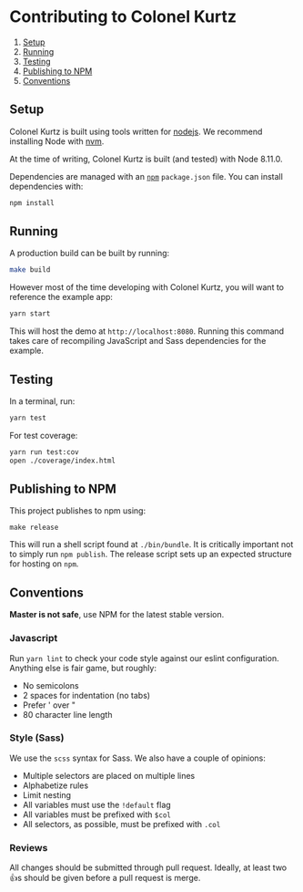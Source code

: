 # Contributing to Colonel Kurtz

1.  [Setup](#setup)
2.  [Running](#running)
3.  [Testing](#testing)
4.  [Publishing to NPM](#publishing-to-npm)
5.  [Conventions](#conventions)

## Setup

Colonel Kurtz is built using tools written for
[nodejs](http://nodejs.org). We recommend installing Node with
[nvm](https://github.com/creationix/nvm).

At the time of writing, Colonel Kurtz is built (and tested) with Node 8.11.0.

Dependencies are managed with an [`npm`](npmjs.org) `package.json`
file. You can install dependencies with:

```bash
npm install
```

## Running

A production build can be built by running:

```bash
make build
```

However most of the time developing with Colonel Kurtz, you will want
to reference the example app:

```bash
yarn start
```

This will host the demo at `http://localhost:8080`. Running this
command takes care of recompiling JavaScript and Sass dependencies for
the example.

## Testing

In a terminal, run:

```bash
yarn test
```

For test coverage:

```bash
yarn run test:cov
open ./coverage/index.html
```

## Publishing to NPM

This project publishes to npm using:

```shell
make release
```

This will run a shell script found at `./bin/bundle`. It is critically
important not to simply run `npm publish`. The release script sets up
an expected structure for hosting on `npm`.

## Conventions

**Master is not safe**, use NPM for the latest stable version.

### Javascript

Run `yarn lint` to check your code style against our eslint
configuration. Anything else is fair game, but roughly:

- No semicolons
- 2 spaces for indentation (no tabs)
- Prefer ' over "
- 80 character line length

### Style (Sass)

We use the `scss` syntax for Sass. We also have a couple of opinions:

- Multiple selectors are placed on multiple lines
- Alphabetize rules
- Limit nesting
- All variables must use the `!default` flag
- All variables must be prefixed with `$col`
- All selectors, as possible, must be prefixed with `.col`

### Reviews

All changes should be submitted through pull request. Ideally, at
least two :+1:s should be given before a pull request is merge.

